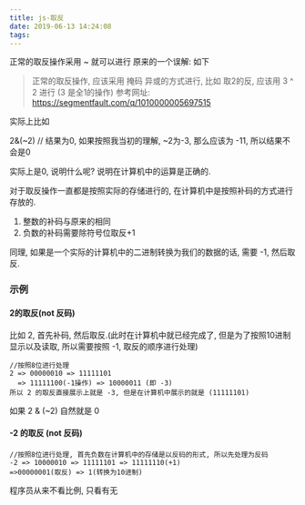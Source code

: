 ```yaml
---
title: js-取反
date: 2019-06-13 14:24:08
tags:
---
```


正常的取反操作采用 ~ 就可以进行
原来的一个误解: 如下

> 正常的取反操作, 应该采用 掩码 异或的方式进行,
> 比如 取2的反, 应该用 3 ^ 2 进行 (3 是全1的操作)
> 参考网址:
> https://segmentfault.com/q/1010000005697515
>

实际上比如

2&(~2) // 结果为0, 如果按照我当初的理解, ~2为-3, 那么应该为 -11, 所以结果不会是0

实际上是0, 说明什么呢? 说明在计算机中的运算是正确的.

对于取反操作一直都是按照实际的存储进行的,
在计算机中是按照补码的方式进行存放的.

1. 整数的补码与原来的相同
2. 负数的补码需要除符号位取反+1

同理, 如果是一个实际的计算机中的二进制转换为我们的数据的话, 需要 -1, 然后取反.

### 示例

#### 2的取反(not 反码)
比如 2, 首先补码, 然后取反.(此时在计算机中就已经完成了, 但是为了按照10进制显示以及读取, 所以需要按照 -1, 取反的顺序进行处理)

```
//按照8位进行处理
2 => 00000010 => 11111101
  => 11111100(-1操作) => 10000011 (即 -3)
所以 2 的取反直接展示上就是 -3, 但是在计算机中展示的就是 (11111101)
```

如果 2 & (~2) 自然就是 0

#### -2 的取反 (not 反码)

```
//按照8位进行处理, 首先负数在计算机中的存储是以反码的形式, 所以先处理为反码
-2 => 10000010 => 11111101 => 11111110(+1)
=>00000001(取反) => 1(转换为10进制)
```

程序员从来不看比例, 只看有无